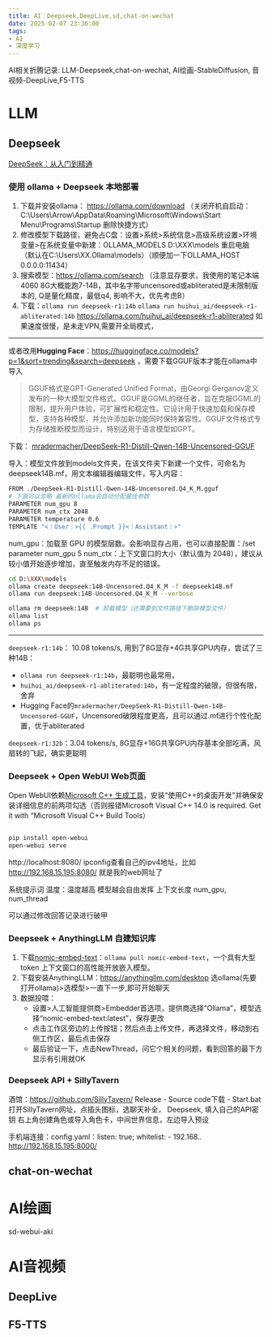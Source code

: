 ```yaml
---
title: AI：Deepseek,DeepLive,sd,chat-on-wechat
date: 2025-02-07 23:36:00
tags:
- AI
- 深度学习
---
```

AI相关折腾记录: LLM-Deepseek,chat-on-wechat, AI绘画-StableDiffusion, 音视频-DeepLive,F5-TTS
<!--more-->

# LLM
## Deepseek
[DeepSeek：从入门到精通](https://www.kdocs.cn/l/caFUbVZSt40Q?f=201&share_style=h5_card)

### 使用 ollama + Deepseek 本地部署
1. 下载并安装ollama： https://ollama.com/download （关闭开机自启动：C:\Users\Arrow\AppData\Roaming\Microsoft\Windows\Start Menu\Programs\Startup 删除快捷方式）
2. 修改模型下载路径，避免占C盘：设置>系统>系统信息>高级系统设置>环境变量>在系统变量中新建：OLLAMA_MODELS D:\XXX\models 重启电脑（默认在C:\Users\XX\.Ollama\models）（顺便加一下OLLAMA_HOST 0.0.0.0:11434）
3. 搜索模型：https://ollama.com/search （注意显存要求，我使用的笔记本端4060 8G大概能跑7-14B，其中名字带uncensored或abliterated是未限制版本的, Q是量化精度，最低q4, 影响不大，优先考虑B）
4. 下载：`ollama run deepseek-r1:14b` `ollama run huihui_ai/deepseek-r1-abliterated:14b`
https://ollama.com/huihui_ai/deepseek-r1-abliterated
如果速度很慢，是未走VPN,需要开全局模式， 
---
或者改用**Hugging Face**：https://huggingface.co/models?p=1&sort=trending&search=deepseek ，需要下载GGUF版本才能在ollama中导入

>GGUF格式是GPT-Generated Unified Format，由Georgi Gerganov定义发布的一种大模型文件格式。GGUF是GGML的继任者，旨在克服GGML的限制，提升用户体验，可扩展性和稳定性。它设计用于快速加载和保存模型，支持各种模型，并允许添加新功能同时保持兼容性。GGUF文件格式专为存储推断模型而设计，特别适用于语言模型如GPT。

下载： [mradermacher/DeepSeek-R1-Distill-Qwen-14B-Uncensored-GGUF](https://huggingface.co/mradermacher/DeepSeek-R1-Distill-Qwen-14B-Uncensored-GGUF)

导入：模型文件放到models文件夹，在该文件夹下新建一个文件，可命名为deepseek14B.mf，用文本编辑器编辑文件，写入内容：
```sh
FROM ./DeepSeek-R1-Distill-Qwen-14B-Uncensored.Q4_K_M.gguf
# 下面可以忽略 最新的ollama会自动分配最佳参数
PARAMETER num_gpu 8
PARAMETER num_ctx 2048
PARAMETER temperature 0.6
TEMPLATE "<｜User｜>{{ .Prompt }}<｜Assistant｜>"
```
num_gpu：加载至 GPU 的模型层数。会影响显存占用，也可以直接配置：/set parameter num_gpu 5
num_ctx：上下文窗口的大小（默认值为 2048），建议从较小值开始逐步增加，直至触发内存不足的错误。
```sh
cd D:\XXX\models
ollama create deepseek:14B-Uncensored.Q4_K_M -f deepseek14B.mf
ollama run deepseek:14B-Uncensored.Q4_K_M --verbose

ollama rm deepseek:14B  # 卸载模型（还需要到文件路径下删除模型文件）
ollama list
ollama ps
```
---

`deepseek-r1:14b`： 10.08 tokens/s, 用到了8G显存+4G共享GPU内存，尝试了三种14B：
   + `ollama run deepseek-r1:14b`，最聪明也最常用，
   + `huihui_ai/deepseek-r1-abliterated:14b`，有一定程度的破限，但很有限，舍弃
   + Hugging Face的`mradermacher/DeepSeek-R1-Distill-Qwen-14B-Uncensored-GGUF`，Uncensored破限程度更高，且可以通过.mf进行个性化配置，优于abliterated

`deepseek-r1:32b`：3.04 tokens/s, 8G显存+16G共享GPU内存基本全部吃满，风扇转的飞起，确实更聪明

### Deepseek + Open WebUI Web页面

Open WebUI依赖[Microsoft C++ 生成工具](https://visualstudio.microsoft.com/zh-hans/visual-cpp-build-tools/)，安装“使用C++的桌面开发”并确保安装详细信息的前两项勾选（否则报错Microsoft Visual C++ 14.0 is required. Get it with “Microsoft Visual C++ Build Tools）
```sh

pip install open-webui
open-webui serve
```
http://localhost:8080/
ipconfig查看自己的ipv4地址，比如 http://192.168.15.195:8080/ 就是我的web网址了

系统提示词
温度：温度越高 模型越会自由发挥
上下文长度
num_gpu, num_thread

可以通过修改回答记录进行破甲

### Deepseek + AnythingLLM 自建知识库
1. 下载[nomic-embed-text](https://ollama.com/library/nomic-embed-text)：`ollama pull nomic-embed-text`，一个具有大型 token 上下文窗口的高性能开放嵌入模型。
2. 下载安装AnythingLLM：https://anythingllm.com/desktop
选ollama(先要打开ollama)>选模型>一直下一步,即可开始聊天
3. 数据投喂：
   + 设置>⼈⼯智能提供商>Embedder⾸选项，提供商选择“Ollama”，模型选择“nomic-embed-text:latest”，保存更改
   + 点击⼯作区旁边的上传按钮；然后点击上传⽂件，再选择⽂件，移动到右侧⼯作区，最后点击保存
   + 最后验证⼀下，点击NewThread，问它个相关的问题，看到回答的最下⽅显⽰有引⽤就OK

### Deepseek API + SillyTavern
酒馆：https://github.com/SillyTavern/ Release - Source code下载 - Start.bat
打开SillyTavern网址，点插头图标，选聊天补全， Deepseek, 填入自己的API密钥
右上角创建角色或导入角色卡，中间世界信息，左边导入预设

手机端连接：config.yaml：listen: true; whitelist: - 192.168.*.*
http://192.168.15.195:8000/

## chat-on-wechat

# AI绘画
sd-webui-aki

# AI音视频
## DeepLive

## F5-TTS